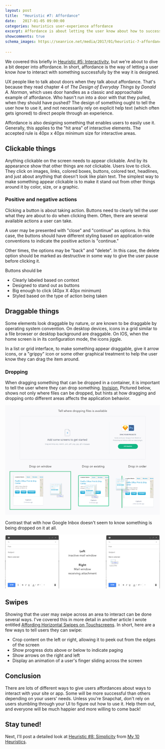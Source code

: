 ```yaml
---
layout: post
title:  "Heuristic #7: Affordance"
date:   2017-01-05 09:00:00
categories: heuristics user-experience affordance
excerpt: Affordance is about letting the user know about how to successfully interact with your digital experience.
showcomments: true
schema_images: https://seanrice.net/media/2017/01/heuristic-7-affordance-title.jpg

---
```


We covered this briefly in [Heuristic #5: Interactivity](/heuristics/user-experience/interactivity/2016/12/17/heuristic-5-interactivity.html), but we're about to dive a bit deeper into affordance. In short, affordance is the way of letting a user know _how_ to interact with something successfully by the way it is designed.

UX people like to talk about doors when they talk about affordance. That's because they read chapter 4 of _The Design of Everyday Things by Donald A. Norman_, which uses door handles as a classic and approachable example of affordance. Who hasn't run into a door with that they pulled, when they should have pushed? The design of something ought to tell the user how to use it, and not necessarily rely on explicit help text (which often gets ignored) to direct people through an experience.

Affordance is also designing something that enables users to easily use it. Generally, this applies to the &quot;hit area&quot; of interactive elements. The accepted rule is 40px x 40px minimum size for interactive areas.

## Clickable things

Anything clickable on the screen needs to appear clickable. And by its appearance show that other things are _not_ clickable. Users love to click. They click on images, links, colored boxes, buttons, colored text, headlines, and just about anything that doesn't look like plain text. The simplest way to make something appear clickable is to make it stand out from other things around it by color, size, or a graphic.

### Positive and negative actions

Clicking a button is about taking action. Buttons need to clearly tell the user what they are about to do when clicking them. Often, there are several available actions a user can take.

A user may be presented with &quot;close&quot; and &quot;continue&quot; as options. In this case, the buttons should have different styling based on application-wide conventions to indicate the positive action is &quot;continue.&quot;

Other times, the options may be &quot;back&quot; and &quot;delete&quot;. In this case, the delete option should be marked as destructive in some way to give the user pause before clicking it.

Buttons should be

- Clearly labeled based on context
- Designed to stand out as buttons
- Big enough to click (40px X 40px minimum)
- Styled based on the type of action being taken

## Draggable things

Some elements look draggable by nature, or are known to be draggable by operating system convention. On desktop devices, icons in a grid similar to a file browser or desktop background are draggable. On IOS, when the home screen is in its configuration mode, the icons jiggle.

In a list or grid interface, to make something appear draggable, give it arrow icons, or a &quot;grippy&quot; icon or some other graphical treatment to help the user know they can drag the item around.

### Dropping

When dragging something that can be dropped in a container, it is important to tell the user where they can drop something. [Invision](https://invisionapp.com), Pictured below, shows not only where files can be dropped, but hints at how dragging and dropping onto different areas affects the application behavior.

![Example of Invision drag affordances](/media/2017/01/dropping-in-invision.png)

Contrast that with how Google Inbox doesn't seem to know something is being dropped on it at all.

![Lack of affordance in Google Inbox](/media/2017/01/drop-on-inbox.png)

## Swipes

Showing that the user may swipe across an area to interact can be done several ways. I've covered this in more detail in another article I wrote entitled [Affording Horizontal Swipes on Touchscreens](/user-experience/patterns/touch/gestures/mobile/2013/08/29/affording-horizontal-swipes-on-touchscreens.html). In short, here are a few ways to tell users they can swipe:

- Crop content on the left or right, allowing it to peek out from the edges of the screen
- Show progress dots above or below to indicate paging
- Show arrows on the right and left
- Display an animation of a user's finger sliding across the screen

## Conclusion

There are lots of different ways to give users affordances about ways to interact with your site or app. Some will be more successful than others depending on your users' needs. Unless you're Snapchat, don't rely on users stumbling through your UI to figure out how to use it. Help them out, and everyone will be much happier and more willing to come back!

## Stay tuned!

Next, I'll post a detailed look at [Heuristic #8: Simplicity](/heuristics/user-experience/simplicity/2017/01/30/heuristic-8-simplicity.html) from [My 10 Heuristics](/heuristics/user-experience/2016/10/07/heuristics-overview.html).
